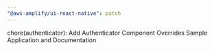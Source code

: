 ```yaml
---
"@aws-amplify/ui-react-native": patch
---
```


chore(authenticator): Add Authenticator Component Overrides Sample Application and Documentation
